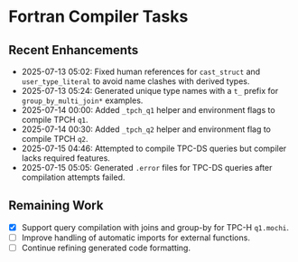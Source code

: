 # Fortran Compiler Tasks

## Recent Enhancements
- 2025-07-13 05:02: Fixed human references for `cast_struct` and `user_type_literal` to avoid name clashes with derived types.
- 2025-07-13 05:24: Generated unique type names with a `t_` prefix for `group_by_multi_join*` examples.
- 2025-07-14 00:00: Added `_tpch_q1` helper and environment flags to compile TPCH `q1`.
- 2025-07-14 00:30: Added `_tpch_q2` helper and environment flag to compile TPCH `q2`.
- 2025-07-15 04:46: Attempted to compile TPC-DS queries but compiler lacks required features.
- 2025-07-15 05:05: Generated `.error` files for TPC-DS queries after compilation attempts failed.

## Remaining Work
- [x] Support query compilation with joins and group-by for TPC-H `q1.mochi`.
- [ ] Improve handling of automatic imports for external functions.
- [ ] Continue refining generated code formatting.
